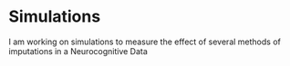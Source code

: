 # Simulations
I am working on simulations to measure the effect of several methods of imputations in a Neurocognitive Data
